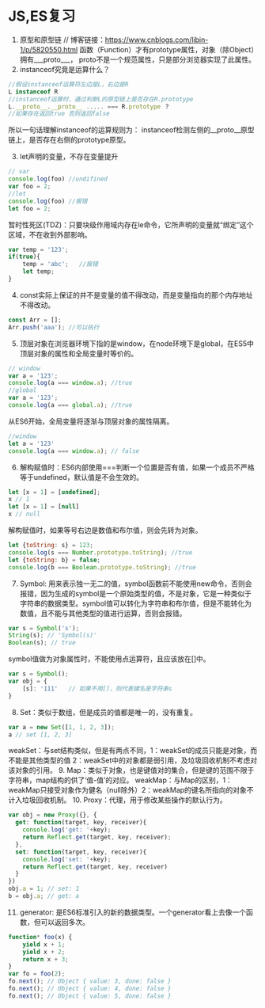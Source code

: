 # JS,ES复习

1. 原型和原型链
    // 博客链接：https://www.cnblogs.com/libin-1/p/5820550.html
    函数（Function）才有prototype属性，对象（除Object）拥有___proto___， proto不是一个规范属性，只是部分浏览器实现了此属性。
2. instanceof究竟是运算什么？
```javascript
//假设instanceof运算符左边是L，右边是R
L instanceof R 
//instanceof运算时，通过判断L的原型链上是否存在R.prototype
L.__proto__.__proto__ ..... === R.prototype ？
//如果存在返回true 否则返回false
```
所以一句话理解instanceof的运算规则为：
instanceof检测左侧的__proto__原型链上，是否存在右侧的prototype原型。

3. let声明的变量，不存在变量提升
```javascript
// var
console.log(foo) //undifined
var foo = 2;
//let
console.log(foo) //报错
let foo = 2;
```
  暂时性死区(TDZ)：只要块级作用域内存在le命令，它所声明的变量就“绑定”这个区域，不在收到外部影响。
 ```javascript
 var temp = '123';
 if(true){
     temp = 'abc';   //报错
     let temp; 
 }
 ```
 4. const实际上保证的并不是变量的值不得改动，而是变量指向的那个内存地址不得改动。
 ```javascript
 const Arr = [];
 Arr.push('aaa'); //可以执行
 ```
 5. 顶层对象在浏览器环境下指的是window，在node环境下是global，在ES5中顶层对象的属性和全局变量时等价的。
 ```javascript
 // window
 var a = '123';
 console.log(a === window.a); //true
 //global
 var a = '123';
 console.log(a === global.a); //true
 ```
 从ES6开始，全局变量将逐渐与顶层对象的属性隔离。
 ```javascript
 //window
 let a = '123'
 console.log(a === window.a); // false
 ```
 6. 解构赋值时：ES6内部使用===判断一个位置是否有值，如果一个成员不严格等于undefined，默认值是不会生效的。
 ```javascript
 let [x = 1] = [undefined];
 x // 1
 let [x = 1] = [null]
 x // null
 ```
 解构赋值时，如果等号右边是数值和布尔值，则会先转为对象。
 ```javascript
 let {toString: s} = 123;
 console.log(s === Number.prototype.toString); //true
 let {toString: b} = false;
 console.log(b === Boolean.prototype.toString); //true
``` 
7. Symbol: 用来表示独一无二的值，symbol函数前不能使用new命令，否则会报错，因为生成的symbol是一个原始类型的值，不是对象，它是一种类似于字符串的数据类型。symbol值可以转化为字符串和布尔值，但是不能转化为数值，且不能与其他类型的值进行运算，否则会报错。
```javascript
var s = Symbol('s');
String(s); // 'Symbol(s)'
Boolean(s); // true
```
symbol值做为对象属性时，不能使用点运算符，且应该放在[]中。
```javascript
var s = Symbol();
var obj = {
    [s]: '111'   // 如果不用[]，则代表键名是字符串s
}
```
8. Set：类似于数组，但是成员的值都是唯一的，没有重复。
```javascript
var a = new Set([1, 1, 2, 3]);
a // set [1, 2, 3]
```
weakSet：与set结构类似，但是有两点不同，1：weakSet的成员只能是对象，而不能是其他类型的值 2：weakSet中的对象都是弱引用，及垃圾回收机制不考虑对该对象的引用。
9. Map：类似于对象，也是键值对的集合，但是键的范围不限于字符串，map结构的供了‘值-值’的对应。
   weakMap：与Map的区别，1：weakMap只接受对象作为健名（null除外）2：weakMap的键名所指向的对象不计入垃圾回收机制。
10. Proxy：代理，用于修改某些操作的默认行为。
```javascript
var obj = new Proxy({}, {
  get: function(target, key, receiver){
    console.log('get: '+key);
    return Reflect.get(target, key, receiver);
  },
  set: function(target, key, receiver){
    console.log('set: '+key);
    return Reflect.get(target, key, receiver)
  }
})
obj.a = 1; // set: 1
b = obj.a; // get: a
```
11. generator: 是ES6标准引入的新的数据类型。一个generator看上去像一个函数，但可以返回多次。
```javascript
function* foo(x) {
    yield x + 1;
    yield x + 2;
    return x + 3;
}
var fo = foo(2);
fo.next(); // Object { value: 3, done: false }
fo.next(); // Object { value: 4, done: false }
fo.next(); // Object { value: 5, done: false }
```


